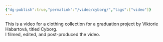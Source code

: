 ```yaml
---
{"dg-publish":true,"permalink":"/video/cyborg/","tags":["video"]}
---
```


This is a video for a clothing collection for a graduation project by Viktorie Habartová, 
titled Cyborg.  
I filmed, edited, and post-produced the video.